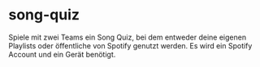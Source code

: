 # song-quiz

Spiele mit zwei Teams ein Song Quiz, bei dem entweder deine eigenen Playlists oder öffentliche von Spotify genutzt werden. Es wird ein Spotify Account und ein Gerät benötigt.

